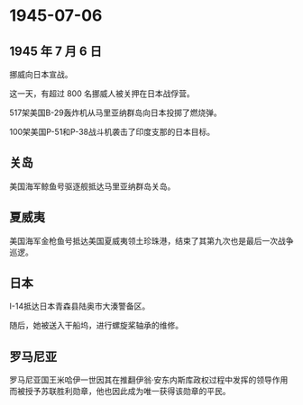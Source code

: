 # 1945-07-06

## 1945 年 7 月 6 日

挪威向日本宣战。

这一天，有超过 800 名挪威人被关押在日本战俘营。

517架美国B-29轰炸机从马里亚纳群岛向日本投掷了燃烧弹。

100架美国P-51和P-38战斗机袭击了印度支那的日本目标。

## 关岛

美国海军鲸鱼号驱逐舰抵达马里亚纳群岛关岛。

## 夏威夷

美国海军金枪鱼号抵达美国夏威夷领土珍珠港，结束了其第九次也是最后一次战争巡逻。

## 日本

I-14抵达日本青森县陆奥市大湊警备区。

随后，她被送入干船坞，进行螺旋桨轴承的维修。

## 罗马尼亚

罗马尼亚国王米哈伊一世因其在推翻伊翁·安东内斯库政权过程中发挥的领导作用而被授予苏联胜利勋章，他也因此成为唯一获得该勋章的平民。

